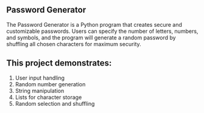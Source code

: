 ## Password Generator
The Password Generator is a Python program that creates secure and customizable passwords.
Users can specify the number of letters, numbers, and symbols, and the program will generate a random password by shuffling all chosen characters for maximum security.

## This project demonstrates:
1. User input handling
2. Random number generation
3. String manipulation 
4. Lists for character storage
5. Random selection and shuffling
